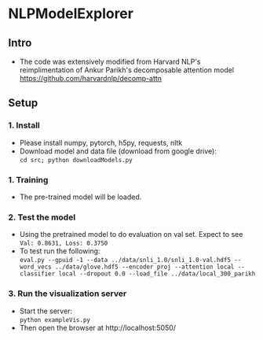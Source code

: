 # NLPModelExplorer

## Intro
- The code was extensively modified from Harvard NLP's reimplimentation of Ankur Parikh's decomposable attention model https://github.com/harvardnlp/decomp-attn

## Setup

### 1. Install
- Please install numpy, pytorch, h5py, requests, nltk
- Download model and data file (download from google drive):  
   `cd src; python downloadModels.py`

### 1. Training
- The pre-trained model will be loaded.

### 2. Test the model
- Using the pretrained model to do evaluation on val set. Expect to see `Val: 0.8631, Loss: 0.3750`
- To test run the following:  
  `eval.py --gpuid -1 --data ../data/snli_1.0/snli_1.0-val.hdf5 --word_vecs ../data/glove.hdf5 --encoder proj --attention local --classifier local --dropout 0.0 --load_file ../data/local_300_parikh`



### 3. Run the visualization server
 - Start the server:  
   `python exampleVis.py`
 - Then open the browser at http://localhost:5050/
